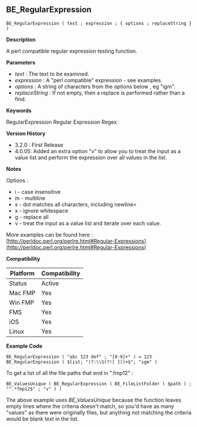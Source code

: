 ## BE_RegularExpression

	BE_RegularExpression ( text ; expression ; { options ; replaceString } )

**Description**  

A perl compatible regular expression testing function.

**Parameters**

* *text* : The text to be examined.
* *expression* : A "perl compatible" expression - see examples.
* *options* : A string of characters from the options below , eg "igm".
* *replaceString* : If not empty, then a replace is performed rather than a find.

**Keywords**  

RegularExpression Regular Expression Regex

**Version History**

* 3.2.0 : First Release
* 4.0.05: Added an extra option "v" to allow you to treat the input as a value list and perform the expression over all values in the list.

**Notes**

Options :
* i - case insensitive
* m - multiline
* s - dot matches all characters, including newline<
* x - ignore whitespace
* g - replace all
* v - treat the input as a value list and iterate over each value.

More examples can be found here : [http://perldoc.perl.org/perlre.html#Regular-Expressions](http://perldoc.perl.org/perlre.html#Regular-Expressions)

**Compatibility** 

| Platform | Compatibility |
|-----------|-----------|
| Status | Active |  
| Mac FMP | Yes  |  
| Win FMP | Yes  |  
| FMS | Yes  |  
| iOS | Yes  |  
| Linux | Yes  |  

**Example Code**

	BE_RegularExpression ( "abc 123 def" ; "[0-9]+" ) = 123
	BE_RegularExpression ( $list; "(?:\\S(?![ ]))+$"; "igm" )
	
To get a list of all the file paths that end in ".fmp12" : 

	BE_ValuesUnique ( BE_RegularExpression ( BE_FileListFolder ( $path ) ; "^.*fmp12$" ; "v" ) )
	
The above example uses *BE_ValuesUnique* because the function leaves empty lines where the criteria doesn't match, so you'd have as many "values" as there were originally files, but anything not matching the criteria would be blank text in the list.


